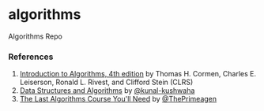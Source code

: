 # algorithms

Algorithms Repo

### References

1. [Introduction to Algorithms, 4th edition](https://en.wikipedia.org/wiki/Introduction_to_Algorithms) by
   Thomas H. Cormen, Charles E. Leiserson, Ronald L. Rivest, and Clifford Stein (CLRS)
2. [Data Structures and Algorithms](https://www.youtube.com/playlist?list=PL9gnSGHSqcnr_DxHsP7AW9ftq0AtAyYqJ)
   by [@kunal-kushwaha](https://github.com/kunal-kushwaha)
3. [The Last Algorithms Course You'll Need](https://frontendmasters.com/courses/algorithms/)
   by [@ThePrimeagen](https://github.com/ThePrimeagen)
